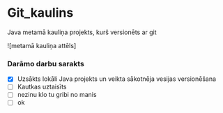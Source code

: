 # Git_kaulins
Java metamā kauliņa projekts, kurš versionēts ar git

![metamā kauliņa attēls]

### **Darāmo darbu sarakts**
- [x] Uzsākts lokāli Java projekts un veikta sākotnēja vesijas  versionēšana
- [ ] Kautkas uztaisīts
- [ ] nezinu klo tu gribi no manis
- [ ] ok
